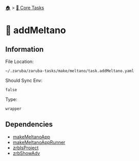<!--startTocHeader-->
[🏠](../README.md) > [🥝 Core Tasks](README.md)
# 🐉 addMeltano
<!--endTocHeader-->

## Information

File Location:

    ~/.zaruba/zaruba-tasks/make/meltano/task.addMeltano.yaml

Should Sync Env:

    false

Type:

    wrapper


## Dependencies

* [makeMeltanoApp](make-meltano-app.md)
* [makeMeltanoAppRunner](make-meltano-app-runner.md)
* [zrbIsProject](zrb-is-project.md)
* [zrbShowAdv](zrb-show-adv.md)